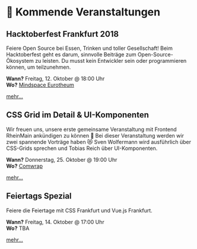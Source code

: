 # :dancer: Kommende Veranstaltungen

## Hacktoberfest Frankfurt 2018

Feiere Open Source bei Essen, Trinken und toller Gesellschaft! Beim Hacktoberfest geht es darum, sinnvolle Beiträge zum Open-Source-Ökosystem zu leisten. Du musst kein Entwickler sein oder programmieren können, um teilzunehmen.

**Wann?** Freitag, 12. Oktober @ 18:00 Uhr</br>
**Wo?** [Mindspace Eurotheum](locations.md#mindspace-eurotheum)

[mehr...](https://www.eventbrite.com/e/hacktoberfest-frankfurt-2018-tickets-50225231018)

## CSS Grid im Detail & UI-Komponenten

Wir freuen uns, unsere erste gemeinsame Veranstaltung mit Frontend RheinMain ankündigen zu können :tada: Bei dieser Veranstaltung werden wir zwei spannende Vorträge haben :heart_eyes_cat: Sven Wolfermann wird ausführlich über CSS-Grids sprechen und Tobias Reich über UI-Komponenten.

**Wann?** Donnerstag, 25. Oktober @ 19:00 Uhr</br>
**Wo?** [Comwrap](locations.md#comwrap)

[mehr...](https://www.meetup.com/CSSFrankfurt/events/255052999/)

## Feiertags Spezial

Feiere die Feiertage mit CSS Frankfurt und Vue.js Frankfurt.

**Wann?** Freitag, 14. Oktober @ 17:00 Uhr</br>
**Wo?** TBA

[mehr...](https://www.meetup.com/CSSFrankfurt/events/255141386/)